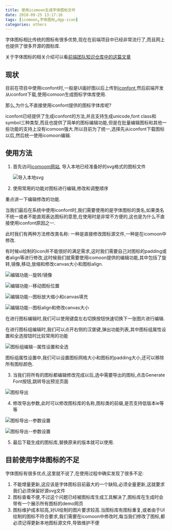```yaml
---
title: 使用icomoon生成字体图标文件
date: 2018-09-25 13:17:16
tags: [icomoon,字体图标,dgp-icon]
categories: others
---
```


字体图标相比传统的图标有很多优势,现在在前端项目中已经非常流行了,而且网上也提供了很多开源的图标库.

关于字体图标的相关介绍可以看[前端团队知识仓库中的这篇文章](https://github.com/DIST-XDATA/Library/blob/master/WebFont/IconFont.md)

<!-- more -->

## 现状

目前在项目中使用iconfont时,一般是UI画好图以后上传到[iconfont](http://www.iconfont.cn/),然后前端开发从iconfont下载,使用icomoon生成图标字体库使用.

那么,为什么不直接使用iconfont提供的图标字体库呢?

iconfont已经提供了生成iconfont的方法,并且支持生成unicode,font class和symbol三种类型,而且也提供了简单的图标编辑功能,但是在批量编辑图标和其他一些功能的支持上没有icomoon强大.所以目前为了统一,选择先从iconfont下载图标以后,然后统一使用icomoon编辑.

## 使用方法

1. 首先访问[icomoom网站](https://icomoon.io/app/#/select), 导入本地已经准备好的svg格式的图标文件

   ![导入本地svg](./icomoon1.png)

2. 使用常用的功能对图标进行编辑,修改和调整顺序

重点讲一下编辑修改的功能.

当我们最后在系统中使用iconfont时,我们需要使用的是字体图标的类名,如果类名不统一或者不能直观表达图标的意思,在使用时是非常不方便的,这也是为什么不直接使用iconfont原因之一.

此时我们有两种方法修改类名称: 一种是直接修改图标源文件,一种是在icomoon中修改.

有时候ui绘制的icon并不能很好的满足需求,这时我们需要自己对图标的padding或者align等进行修改,这时候我们就需要使用icomoon提供的编辑功能,其中包括了旋转,镜像,移动,放缩和修改canvas大小和图标align.

![编辑功能--旋转/镜像](./icomoon2.png)

![编辑功能--移动图标位置](./icomoon3.png)

![编辑功能--图标放大缩小和canvas填充](./icomoon4.png)

![编辑功能--图标align和修改canvas大小](./icomoon5.png)

在进行图标编辑时,我们可以使用键盘左右切换按钮快速切换下一张图片进行编辑.

在进行图标组编辑时,我们可以点开右侧的汉堡键,弹出功能列表,其中图标组属性设置和全选按钮时比较常用的功能

![图标组编辑--属性设置和全选](./icomoon6.png)

图标组属性设置中,我们可以设置图标网格大小和图标的padding大小,还可以移除所有图标颜色.

3. 当我们将所有的图标都编辑修改完成以后,选中需要导出的图标,点击Generate Font按钮,跳转导出预览页面

![图标导出](./icomoon7.png)

4. 修改导出参数,此时可以修改图标库的名称,图标类的前缀,是否支持低版本ie等等

![图标导出--参数设置](./icomoon8.png)

![图标导出--参数设置](./icomoon9.png)

5. 最后下载生成的图标库,替换原来的版本就可以使用.

## 目前使用字体图标的不足

字体图标有很多优点,这里就不说了,在使用过程中确实发现了很多不足:

1. 不能增量更新,这应该是字体图标目前最大的一个缺陷,必须全量更新,这就要求我们必须保留好源svg文件
2. 图标查看不便,不过这个问题已经被图标库生成工具解决了,图标库在生成时会带有一个展示所有图标的demo网页
3. 图标维护成本较高,对UI绘制的图片要求较高.当图标库有图标重复,或者由于UI绘制的图标不符合要求,我们需要在icomoon中修改时,每当我们修改了图标,都必须记得更新本地图标源文件,导致维护不便
